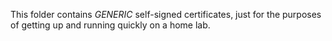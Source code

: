 This folder contains *GENERIC* self-signed certificates, just for the purposes of getting up and running quickly on a home lab.
